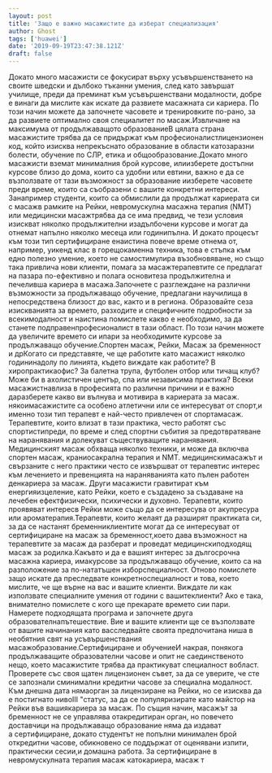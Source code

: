 ```yaml
---
layout: post
title: 'Защо е важно масажистите да изберат специализация'
author: Ghost
tags: ['huawei']
date: '2019-09-19T23:47:38.121Z'
draft: false
---
```


Докато много масажисти се фокусират върху усъвършенстването на своите шведски и дълбоко тъканни умения, след като завършат училище, преди да преминат към усъвършенствани модалности, добре е винаги да мислите как искате да развиете масажната си кариера. По този начин можете да започнете часовете и тренировките по-рано, за да развиете оптимално своя специалитет по масаж.Извличане на максимума от продължаващото образованиеВ цялата страна масажистите трябва да се придържат към професионалистлицензионен код, който изисква непрекъснато образование в области катозаразни болести, обучение по СЛР, етика и общообразование.Докато много масажисти вземат минималния брой курсове, илиизберете достъпни курсове близо до дома, които са удобни или евтини, важно е да се възползвате от тази възможност за образование иизберете часовете преди време, които са съобразени с вашите конкретни интереси. Занапример студенти, които са обмислили да продължат кариерата си с масажв рамките на Рейки, невромускулна масажна терапия (NMT) или медицински масажтрябва да се има предвид, че тези условия изискват няколко продължителни изадълбочени курсове и могат да отнемат напълно няколко месеца или годинипълна. И докато процесът към този тип сертифициране енаистина повече време отнема от, например, уикенд клас в горещокаменна техника, това е стъпка към едно полезно умение, което не самостимулира възобновяване, но също така привлича нови клиенти, помага за масажтерапевтите се предлагат на пазара по-ефективно и полага основитеза продължителна и печеливша кариера в масажа.Започнете с разглеждане на различни възможности за продължаващо обучение, предлагани научилища в непосредствена близост до вас, както и в региона. Образовайте сеза изискванията за времето, разходите и специфичните подробности за всекимодалност и наистина помислете какво е необходимо, за да станете подправенпрофесионалист в тази област. По този начин можете да увеличите времето си ипари за необходимите курсове за продължаващо обучение.Спортен масаж, Рейки, Масаж за бременност и дрКогато си представяте, че ще работите като масажист няколко годининадолу по линията, където виждате как работите? В хиропрактикаофис? За балетна трупа, футболен отбор или тичащ клуб? Може би в aхолистичен център, спа или независима практика? Всеки масажистнавлиза в професията по различни причини и е важно даразберете какво ви вълнува и мотивира в кариерата за масаж. някоимасажистите са особено атлетични или се интересуват от спорт,и именно този тип терапевт е най-често привлечен от спортамасаж. Терапевтите, които влизат в тази практика, често работят със спортистипреди, по време и след спортни събития за предотвратяване на наранявания и долекуват съществуващите наранявания. Медицинският масаж обхваща няколко техники, и може да включва спортен масаж, краниосакрална терапия и NMT. медицинскимасажът и свързаните с него практики често се извършват от терапевтис интерес към лечението и превенцията на нараняванията като пълен работен денкариера за масаж. Други масажисти гравитират към енергияизцеление, като Рейки, което е създадено за създаване на лечебен ефектфизически, психически и духовно. Терапевти, които проявяват интересв Рейки може също да се интересува от акупресура или ароматерапия.Терапевти, които желаят да разширят практиката си, за да се настанят бременниклиентите могат да се интересуват от сертифициране на масаж за бременност,което дава възможност на терапевтите за масаж да разберат и проведат медицинскиподходящ масаж за родилка.Какъвто и да е вашият интерес за дългосрочна масажна кариера, имакурсове за продължаващо обучение, които са на разположение за по-нататъшен изборспециалност. Отново помислете защо искате да преследвате конкретноспециалност и това, което мислите, че ще върне на вас и вашите клиенти. Виждате ли как използвате специалните умения от години с вашитеклиенти? Ако е така, внимателно помислете с кого ще прекарате времето сии пари. Намерете подходящата програма и започнете друга образователнапътешествие. Вие и вашите клиенти ще се възползвате от вашите начинания като васследвайте своята предпочитана ниша в необятния свят на усъвършенствания масажобразование.Сертифициране и обучениеИ накрая, понякога продължаващите образователни часове и опит не саединственото нещо, което масажистите трябва да практикуват специалност вобласт. Проверете със своя щатен лицензионен съвет, за да се уверите, че сте се запознали сминимални кредитни часове за специална модалност. Към днешна дата нямаорган за лицензиране на Рейки, но се изисква да е постигнато нивоIII "статус, за да се популяризирате като майстор на Рейки във вашиякариера за масаж. По същия начин, масажът за бременност не се управлява отакредитиран орган, но повечето доставчици на продължаващо образование няма да издават a сертифициране, докато студентът не попълни минимален брой откредитни часове, обикновено се поддържат от оценявани изпити, практически сесии,и домашна работа. За сертифициране в невромускулната терапия масаж катокариера, масаж т
